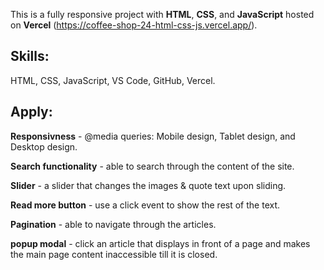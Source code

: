 This is a fully responsive project with **HTML**, **CSS**, and **JavaScript** hosted on **Vercel** (https://coffee-shop-24-html-css-js.vercel.app/).

## Skills:

HTML, CSS, JavaScript, VS Code, GitHub, Vercel.

## Apply:

**Responsivness** - @media queries: Mobile design, Tablet design, and Desktop design.

**Search functionality** - able to search through the content of the site.

**Slider** - a slider that changes the images & quote text upon sliding.

**Read more button** - use a click event to show the rest of the text.

**Pagination** - able to navigate through the articles.

**popup modal** - click an article that displays in front of a page and makes the main page content inaccessible till it is closed.
